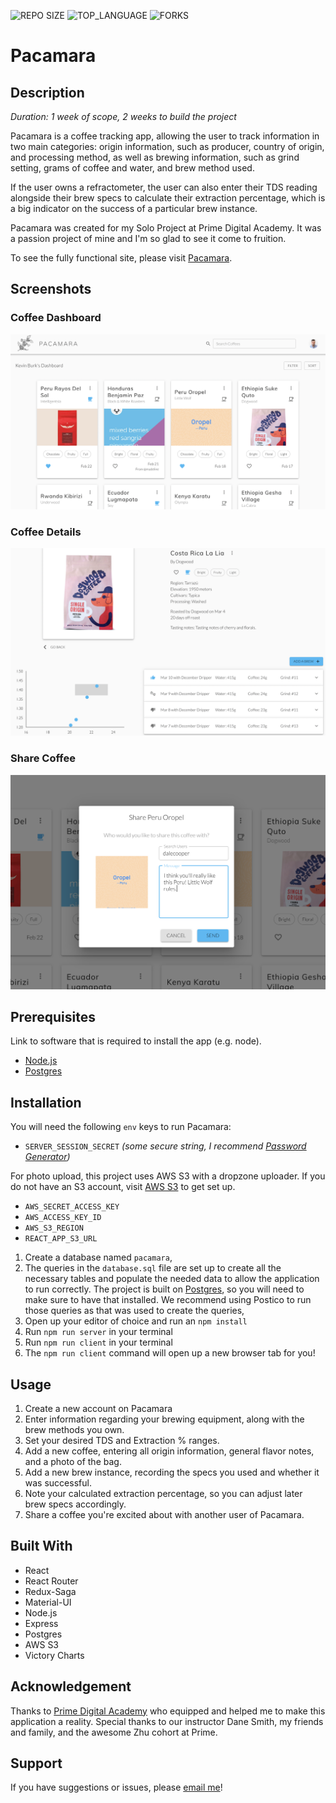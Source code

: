 ![REPO SIZE](https://img.shields.io/github/languages/code-size/percburk/pacamara?style=flat-square)
![TOP_LANGUAGE](https://img.shields.io/github/languages/top/percburk/pacamara?style=flat-square)
![FORKS](https://img.shields.io/github/forks/percburk/pacamara?style=social)


# Pacamara

## Description

_Duration: 1 week of scope, 2 weeks to build the project_

Pacamara is a coffee tracking app, allowing the user to track information in two
main categories: origin information, such as producer, country of origin, 
and processing method, as well as brewing information, such as grind setting, 
grams of coffee and water, and brew method used.

If the user owns a refractometer, the user can also enter their TDS reading 
alongside their brew specs to calculate their extraction percentage, which is a 
big indicator on the success of a particular brew instance.

Pacamara was created for my Solo Project at Prime Digital Academy. It was a 
passion project of mine and I'm so glad to see it come to fruition.

To see the fully functional site, please visit 
[Pacamara](https://quiet-forest-05735.herokuapp.com/).


## Screenshots

### Coffee Dashboard
![dashboard](documentation/images/dashboard.png)

### Coffee Details
![coffee-details](documentation/images/coffee-details.png)

### Share Coffee
![share-coffee](documentation/images/share-coffee.png)


## Prerequisites

Link to software that is required to install the app (e.g. node).

- [Node.js](https://nodejs.org/en/)
- [Postgres](https://www.postgresql.org/)


## Installation

You will need the following `env` keys to run Pacamara:
- `SERVER_SESSION_SECRET` _(some secure string, I recommend 
[Password Generator](https://passwordsgenerator.net/))_

For photo upload, this project uses AWS S3 with a dropzone uploader. If you do 
not have an S3 account, visit 
[AWS S3](https://aws.amazon.com/s3/getting-started/) to get set up.
- `AWS_SECRET_ACCESS_KEY`
- `AWS_ACCESS_KEY_ID`
- `AWS_S3_REGION`
- `REACT_APP_S3_URL`

1. Create a database named `pacamara`,
2. The queries in the `database.sql` file are set up to create all the necessary 
tables and populate the needed data to allow the application to run correctly. 
The project is built on [Postgres](https://www.postgresql.org/download/), so you 
will need to make sure to have that installed. We recommend using Postico to run 
those queries as that was used to create the queries, 
3. Open up your editor of choice and run an `npm install`
4. Run `npm run server` in your terminal
5. Run `npm run client` in your terminal
6. The `npm run client` command will open up a new browser tab for you!


## Usage

1. Create a new account on Pacamara
2. Enter information regarding your brewing equipment, along with the brew 
methods you own.
3. Set your desired TDS and Extraction % ranges.
4. Add a new coffee, entering all origin information, general flavor notes, 
and a photo of the bag.
5. Add a new brew instance, recording the specs you used and whether it was 
successful.
6. Note your calculated extraction percentage, so you can adjust later brew 
specs accordingly.
7. Share a coffee you're excited about with another user of Pacamara.


## Built With

- React
- React Router
- Redux-Saga
- Material-UI
- Node.js
- Express
- Postgres
- AWS S3
- Victory Charts


## Acknowledgement

Thanks to [Prime Digital Academy](www.primeacademy.io) who equipped and helped 
me to make this application a reality. Special thanks to our instructor Dane 
Smith, my friends and family, and the awesome Zhu cohort at Prime.


## Support

If you have suggestions or issues, please [email me](kevinmburk@gmail.com)!